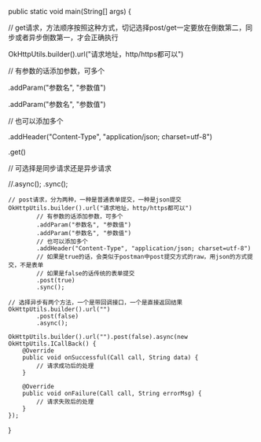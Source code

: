 public static void main(String[] args) { 

// get请求，方法顺序按照这种方式，切记选择post/get一定要放在倒数第二，同步或者异步倒数第一，才会正确执行

OkHttpUtils.builder().url("请求地址，http/https都可以")

// 有参数的话添加参数，可多个

.addParam("参数名", "参数值")

.addParam("参数名", "参数值")

// 也可以添加多个

.addHeader("Content-Type", "application/json; charset=utf-8")

.get()

// 可选择是同步请求还是异步请求

//.async();
.sync();

    // post请求，分为两种，一种是普通表单提交，一种是json提交
    OkHttpUtils.builder().url("请求地址，http/https都可以")
            // 有参数的话添加参数，可多个
            .addParam("参数名", "参数值")
            .addParam("参数名", "参数值")
            // 也可以添加多个
            .addHeader("Content-Type", "application/json; charset=utf-8")
            // 如果是true的话，会类似于postman中post提交方式的raw，用json的方式提交，不是表单
            // 如果是false的话传统的表单提交
            .post(true)
            .sync();
    
    // 选择异步有两个方法，一个是带回调接口，一个是直接返回结果
    OkHttpUtils.builder().url("")
            .post(false)
            .async();

    OkHttpUtils.builder().url("").post(false).async(new OkHttpUtils.ICallBack() {
        @Override
        public void onSuccessful(Call call, String data) {
            // 请求成功后的处理
        }

        @Override
        public void onFailure(Call call, String errorMsg) {
            // 请求失败后的处理
        }
    });
}
